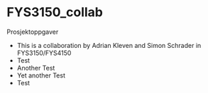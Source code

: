 # FYS3150_collab
Prosjektoppgaver
- This is a collaboration by Adrian Kleven and Simon Schrader in FYS3150/FYS4150
- Test
- Another Test
- Yet another Test
- Test
